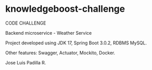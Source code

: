 # knowledgeboost-challenge
CODE CHALLENGE

Backend microservice - Weather Service

Project developed using JDK 17, Spring Boot 3.0.2, RDBMS MySQL.

Other features: Swagger, Actuator, Mockito, Docker.

Jose Luis Padilla R.
